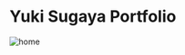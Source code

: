 # Yuki Sugaya Portfolio

![home](https://user-images.githubusercontent.com/13996983/195202385-c0e4bd13-9bb7-4676-95ad-bd7328d5d929.png)
